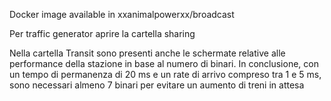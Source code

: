 Docker image available in xxanimalpowerxx/broadcast 

Per traffic generator aprire la cartella sharing

Nella cartella Transit sono presenti anche le schermate relative alle performance della stazione in base al numero di binari. In conclusione, con un tempo di permanenza di 20 ms e un rate di arrivo compreso tra 1 e 5 ms, sono necessari almeno 7 binari per evitare un aumento di treni in attesa
